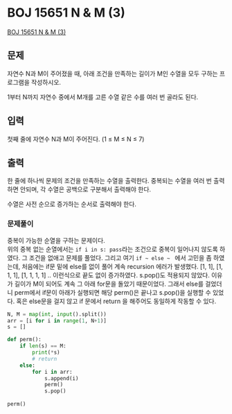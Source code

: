 # BOJ 15651 N & M (3)
[BOJ 15651 N & M (3)](https://www.acmicpc.net/problem/15651)
## 문제
자연수 N과 M이 주어졌을 때, 아래 조건을 만족하는 길이가 M인 수열을 모두 구하는 프로그램을 작성하시오.

1부터 N까지 자연수 중에서 M개를 고른 수열
같은 수를 여러 번 골라도 된다.
## 입력
첫째 줄에 자연수 N과 M이 주어진다. (1 ≤ M ≤ N ≤ 7)

## 출력
한 줄에 하나씩 문제의 조건을 만족하는 수열을 출력한다. 중복되는 수열을 여러 번 출력하면 안되며, 각 수열은 공백으로 구분해서 출력해야 한다.

수열은 사전 순으로 증가하는 순서로 출력해야 한다.

### 문제풀이
중복이 가능한 순열을 구하는 문제이다.  
위의 중복 없는 순열에서는 `if i in s: pass`라는 조건으로 중복이 일어나지 않도록 하였다. 그 조건을 없애고 문제를 풀었다. 그리고 여기 `if ~ else ~ ` 에서 고민을 좀 하였는데, 처음에는 if문 밑에 else를 없이 풀어 계속 recursion 에러가 발생했다. [1, 1], [1, 1, 1], [1, 1, 1, 1] .. 이런식으로 끝도 없이 증가하였다. s.pop()도 적용되지 않았다. 이유가 길이가 M이 되어도 계속 그 아래 for문을 돌았기 때문이었다. 그래서 else를 걸었더니 perm에서 if문이 아래가 실행되면 해당 perm()은 끝나고 s.pop()을 실행할 수 있었다. 혹은 else문을 걸지 않고 if 문에서 return 을 해주어도 동일하게 작동할 수 있다. 
```python
N, M = map(int, input().split())
arr = [i for i in range(1, N+1)]
s = []

def perm():
    if len(s) == M:
        print(*s)
        # return
    else:
        for i in arr:
            s.append(i)
            perm()
            s.pop()
  
perm()
```
